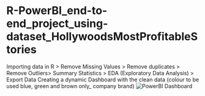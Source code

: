 # R-PowerBI_end-to-end_project_using-dataset_HollywoodsMostProfitableStories
Importing data in R > Remove Missing Values > Remove duplicates > Remove Outliers> Summary Statistics > EDA (Exploratory Data Analysis) > Export Data
Creating a dynamic Dashboard with the clean data (colour to be used blue, green and brown only_ company brand)
![PowerBI Dashboard](https://github.com/atikurda/R-PowerBI_end-to-end_project_using-dataset_HollywoodsMostProfitableStories/assets/142215677/6bf45167-26fc-4883-b747-d516b4a8ad09)
